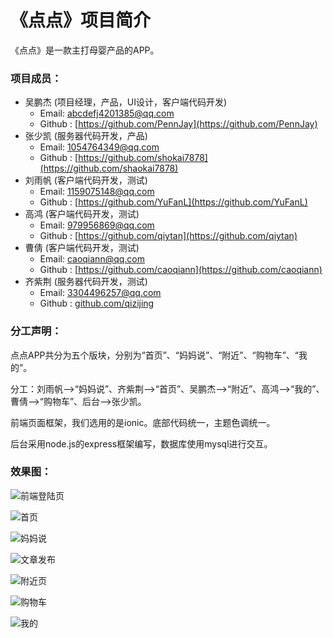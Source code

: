 # 《点点》项目简介
《点点》是一款主打母婴产品的APP。

### 项目成员：
* 吴鹏杰 (项目经理，产品，UI设计，客户端代码开发) 
    * Email: <abcdefj4201385@qq.com>
    * Github : [https://github.com/PennJay](https://github.com/PennJay) 
* 张少凯 (服务器代码开发，产品) 
    * Email: <1054764349@qq.com>
    * Github : [https://github.com/shokai7878](https://github.com/shaokai7878)
* 刘雨帆 (客户端代码开发，测试)
    * Email: <1159075148@qq.com>
    * Github : [https://github.com/YuFanL](https://github.com/YuFanL)
* 高鸿 (客户端代码开发，测试)
    * Email: <979956869@qq.com>
    * Github : [https://github.com/qiytan](https://github.com/qiytan)
* 曹倩 (客户端代码开发，测试)
    * Email: <caoqiann@qq.com>
    * Github : [https://github.com/caoqiann](https://github.com/caoqiann)
* 齐紫荆 (服务器代码开发，测试)
    * Email: <3304496257@qq.com>
    * Github : [github.com/qizijing](github.com/qizijing)

### 分工声明：

点点APP共分为五个版块，分别为“首页”、“妈妈说”、“附近”、“购物车”、“我的”。

分工：刘雨帆-->“妈妈说”、齐紫荆-->“首页”、吴鹏杰-->“附近”、高鸿-->“我的”、曹倩-->“购物车”、后台-->张少凯。

前端页面框架，我们选用的是ionic。底部代码统一，主题色调统一。

后台采用node.js的express框架编写，数据库使用mysql进行交互。

### 效果图：

![前端登陆页](./front/resorces/login.png)

![首页](./front/resorces/about.png)

![妈妈说](./front/resorces/mom-say.png)

![文章发布](./front/resorces/write.png)

![附近页](./front/resorces/fujin.png)

![购物车](./front/resorces/car.png)

![我的](./front/resorces/mine.png)
